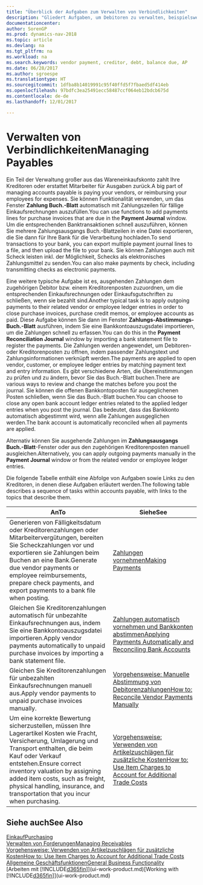 ```yaml
---
title: "Überblick der Aufgaben zum Verwalten von Verbindlichkeiten"
description: "Gliedert Aufgaben, um Debitoren zu verwalten, beispielsweise zahlende Gläubiger oder ausgehende Zahlungen an Buch-Posten, um Rechnungen oder Gutschriften zu schließen."
documentationcenter: 
author: SorenGP
ms.prod: dynamics-nav-2018
ms.topic: article
ms.devlang: na
ms.tgt_pltfrm: na
ms.workload: na
ms.search.keywords: vendor payment, creditor, debt, balance due, AP
ms.date: 06/28/2017
ms.author: sgroespe
ms.translationtype: HT
ms.sourcegitcommit: 1dfba8b14019991c95f40ffd5f7fbaed5df414eb
ms.openlocfilehash: 97bdfc3ea25491ecc58487ccf064eb12bdcb675d
ms.contentlocale: de-de
ms.lasthandoff: 12/01/2017

---
```

# <a name="managing-payables"></a><span data-ttu-id="0411e-103">Verwalten von Verbindlichkeiten</span><span class="sxs-lookup"><span data-stu-id="0411e-103">Managing Payables</span></span>
<span data-ttu-id="0411e-104">Ein Teil der Verwaltung großer aus das Wareneinkaufskonto zahlt Ihre Kreditoren oder erstattet Mitarbeiter für Ausgaben zurück.</span><span class="sxs-lookup"><span data-stu-id="0411e-104">A big part of managing accounts payable is paying your vendors, or reimbursing your employees for expenses.</span></span> <span data-ttu-id="0411e-105">Sie können Funktionalität verwenden, um das Fenster **Zahlung Buch.-Blatt** automatisch mit Zahlungszeilen für fällige Einkaufsrechnungen auszufüllen.</span><span class="sxs-lookup"><span data-stu-id="0411e-105">You can use functions to add payments lines for purchase invoices that are due in the **Payment Journal** window.</span></span> <span data-ttu-id="0411e-106">Um die entsprechenden Banktransaktionen schnell auszuführen, können Sie mehrere Zahlungsausgangs Buch.-Blattzeilen in eine Datei exportieren, die Sie dann für Ihre Bank für die Verarbeitung hochladen.</span><span class="sxs-lookup"><span data-stu-id="0411e-106">To send transactions to your bank, you can export multiple payment journal lines to a file, and then upload the file to your bank.</span></span> <span data-ttu-id="0411e-107">Sie können Zahlungen auch mit Scheck leisten inkl. der Möglichkeit, Schecks als elektronisches Zahlungsmittel zu senden.</span><span class="sxs-lookup"><span data-stu-id="0411e-107">You can also make payments by check, including transmitting checks as electronic payments.</span></span>

<span data-ttu-id="0411e-108">Eine weitere typische Aufgabe ist es, ausgehenden Zahlungen dem zugehörigen Debitor bzw. einem Kreditorenposten zuzuordnen, um die entsprechenden Einkaufsrechnungen oder Einkaufsgutschriften zu schließen, wenn sie bezahlt sind.</span><span class="sxs-lookup"><span data-stu-id="0411e-108">Another typical task is to apply outgoing payments to their related vendor or employee ledger entries in order to close purchase invoices, purchase credit memos, or employee accounts as paid.</span></span> <span data-ttu-id="0411e-109">Diese Aufgabe können Sie dann im Fenster **Zahlungs-Abstimmungs-Buch.-Blatt** ausführen, indem Sie eine Bankkontoauszugsdatei importieren, um die Zahlungen schnell zu erfassen.</span><span class="sxs-lookup"><span data-stu-id="0411e-109">You can do this in the **Payment Reconciliation Journal** window by importing a bank statement file to register the payments.</span></span> <span data-ttu-id="0411e-110">Die Zahlungen werden angewendet, um Debitoren- oder Kreditorenposten zu öffnen, indem passender Zahlungstext und Zahlungsinformationen verknüpft werden.</span><span class="sxs-lookup"><span data-stu-id="0411e-110">The payments are applied to open vendor, customer, or employee ledger entries by matching payment text and entry information.</span></span> <span data-ttu-id="0411e-111">Es gibt verschiedene Arten, die Übereinstimmungen zu prüfen und zu ändern, bevor Sie das Buch.-Blatt buchen.</span><span class="sxs-lookup"><span data-stu-id="0411e-111">There are various ways to review and change the matches before you post the journal.</span></span> <span data-ttu-id="0411e-112">Sie können die offenen Bankkontoposten für ausgeglichenen Posten schließen, wenn Sie das Buch.-Blatt buchen.</span><span class="sxs-lookup"><span data-stu-id="0411e-112">You can choose to close any open bank account ledger entries related to the applied ledger entries when you post the journal.</span></span> <span data-ttu-id="0411e-113">Das bedeutet, dass das Bankkonto automatisch abgestimmt wird, wenn alle Zahlungen ausgeglichen werden.</span><span class="sxs-lookup"><span data-stu-id="0411e-113">The bank account is automatically reconciled when all payments are applied.</span></span>

<span data-ttu-id="0411e-114">Alternativ können Sie ausgehende Zahlungen im **Zahlungsausgangs Buch.-Blatt**-Fenster oder aus den zugehörigen Kreditorenposten manuell ausgleichen.</span><span class="sxs-lookup"><span data-stu-id="0411e-114">Alternatively, you can apply outgoing payments manually in the **Payment Journal** window or from the related vendor or employee ledger entries.</span></span>

<span data-ttu-id="0411e-115">Die folgende Tabelle enthält eine Abfolge von Aufgaben sowie Links zu den Kreditoren, in denen diese Aufgaben erläutert werden.</span><span class="sxs-lookup"><span data-stu-id="0411e-115">The following table describes a sequence of tasks within accounts payable, with links to the topics that describe them.</span></span>

| <span data-ttu-id="0411e-116">An</span><span class="sxs-lookup"><span data-stu-id="0411e-116">To</span></span> | <span data-ttu-id="0411e-117">Siehe</span><span class="sxs-lookup"><span data-stu-id="0411e-117">See</span></span> |
| --- | --- |
| <span data-ttu-id="0411e-118">Generieren von Fälligkeitsdatum oder Kreditorenzahlungen oder Mitarbeitervergütungen, bereiten Sie Scheckzahlungen vor und exportieren sie Zahlungen beim Buchen an eine Bank.</span><span class="sxs-lookup"><span data-stu-id="0411e-118">Generate due vendor payments or employee reimbursements, prepare check payments, and export payments to a bank file when posting.</span></span> |[<span data-ttu-id="0411e-119">Zahlungen vornehmen</span><span class="sxs-lookup"><span data-stu-id="0411e-119">Making Payments</span></span>](payables-make-payments.md) |
| <span data-ttu-id="0411e-120">Gleichen Sie Kreditorenzahlungen automatisch für unbezahlte Einkaufsrechnungen aus, indem Sie eine Bankkontoauszugsdatei importieren.</span><span class="sxs-lookup"><span data-stu-id="0411e-120">Apply vendor payments automatically to unpaid purchase invoices by importing a bank statement file.</span></span> |[<span data-ttu-id="0411e-121">Zahlungen automatisch vornehmen und Bankkonten abstimmen</span><span class="sxs-lookup"><span data-stu-id="0411e-121">Applying Payments Automatically and Reconciling Bank Accounts</span></span>](receivables-apply-payments-auto-reconcile-bank-accounts.md) |
| <span data-ttu-id="0411e-122">Gleichen Sie Kreditorenzahlungen für unbezahlten Einkaufsrechnungen manuell aus.</span><span class="sxs-lookup"><span data-stu-id="0411e-122">Apply vendor payments to unpaid purchase invoices manually.</span></span> |[<span data-ttu-id="0411e-123">Vorgehensweise: Manuelle Abstimmung von Debitorenzahlungen</span><span class="sxs-lookup"><span data-stu-id="0411e-123">How to: Reconcile Vendor Payments Manually</span></span>](payables-how-apply-purchase-transactions-manually.md) |
|<span data-ttu-id="0411e-124">Um eine korrekte Bewertung sicherzustellen, müssen Ihre Lagerartikel Kosten wie Fracht, Versicherung, Umlagerung und Transport enthalten, die beim Kauf oder Verkauf entstehen.</span><span class="sxs-lookup"><span data-stu-id="0411e-124">Ensure correct inventory valuation by assigning added item costs, such as freight, physical handling, insurance, and transportation that you incur when purchasing.</span></span>|[<span data-ttu-id="0411e-125">Vorgehensweise: Verwenden von Artikelzuschlägen für zusätzliche Kosten</span><span class="sxs-lookup"><span data-stu-id="0411e-125">How to: Use Item Charges to Account for Additional Trade Costs</span></span>](payables-how-assign-item-charges.md)|

## <a name="see-also"></a><span data-ttu-id="0411e-126">Siehe auch</span><span class="sxs-lookup"><span data-stu-id="0411e-126">See Also</span></span>
[<span data-ttu-id="0411e-127">Einkauf</span><span class="sxs-lookup"><span data-stu-id="0411e-127">Purchasing</span></span>](purchasing-manage-purchasing.md)  
[<span data-ttu-id="0411e-128">Verwalten von Forderungen</span><span class="sxs-lookup"><span data-stu-id="0411e-128">Managing Receivables</span></span>](receivables-manage-receivables.md)  
[<span data-ttu-id="0411e-129">Vorgehensweise: Verwenden von Artikelzuschlägen für zusätzliche Kosten</span><span class="sxs-lookup"><span data-stu-id="0411e-129">How to: Use Item Charges to Account for Additional Trade Costs</span></span>](payables-how-assign-item-charges.md)  
[<span data-ttu-id="0411e-130">Allgemeine Geschäftsfunktionen</span><span class="sxs-lookup"><span data-stu-id="0411e-130">General Business Functionality</span></span>](ui-across-business-areas.md)  
<span data-ttu-id="0411e-131">[Arbeiten mit [!INCLUDE[d365fin](includes/d365fin_md.md)]](ui-work-product.md)</span><span class="sxs-lookup"><span data-stu-id="0411e-131">[Working with [!INCLUDE[d365fin](includes/d365fin_md.md)]](ui-work-product.md)</span></span>

